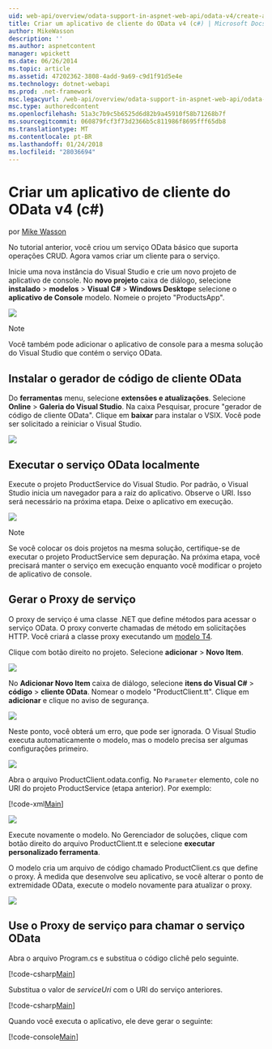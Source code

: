 ```yaml
---
uid: web-api/overview/odata-support-in-aspnet-web-api/odata-v4/create-an-odata-v4-client-app
title: Criar um aplicativo de cliente do OData v4 (c#) | Microsoft Docs
author: MikeWasson
description: ''
ms.author: aspnetcontent
manager: wpickett
ms.date: 06/26/2014
ms.topic: article
ms.assetid: 47202362-3808-4add-9a69-c9d1f91d5e4e
ms.technology: dotnet-webapi
ms.prod: .net-framework
msc.legacyurl: /web-api/overview/odata-support-in-aspnet-web-api/odata-v4/create-an-odata-v4-client-app
msc.type: authoredcontent
ms.openlocfilehash: 51a3c7b9c5b6525d6d82b9a45910f58b71268b7f
ms.sourcegitcommit: 060879fcf3f73d2366b5c811986f8695fff65db8
ms.translationtype: MT
ms.contentlocale: pt-BR
ms.lasthandoff: 01/24/2018
ms.locfileid: "28036694"
---
```

<a name="create-an-odata-v4-client-app-c"></a>Criar um aplicativo de cliente do OData v4 (c#)
====================
por [Mike Wasson](https://github.com/MikeWasson)

No tutorial anterior, você criou um serviço OData básico que suporta operações CRUD. Agora vamos criar um cliente para o serviço.

Inicie uma nova instância do Visual Studio e crie um novo projeto de aplicativo de console. No **novo projeto** caixa de diálogo, selecione **instalado** &gt; **modelos** &gt; **Visual C#** &gt; **Windows Desktop**e selecione o **aplicativo de Console** modelo. Nomeie o projeto &quot;ProductsApp&quot;.

![](create-an-odata-v4-client-app/_static/image1.png)

> [!NOTE]
> Você também pode adicionar o aplicativo de console para a mesma solução do Visual Studio que contém o serviço OData.


## <a name="install-the-odata-client-code-generator"></a>Instalar o gerador de código de cliente OData

Do **ferramentas** menu, selecione **extensões e atualizações**. Selecione **Online** &gt; **Galeria do Visual Studio**. Na caixa Pesquisar, procure &quot;gerador de código de cliente OData&quot;. Clique em **baixar** para instalar o VSIX. Você pode ser solicitado a reiniciar o Visual Studio.

[![](create-an-odata-v4-client-app/_static/image3.png)](create-an-odata-v4-client-app/_static/image2.png)

## <a name="run-the-odata-service-locally"></a>Executar o serviço OData localmente

Execute o projeto ProductService do Visual Studio. Por padrão, o Visual Studio inicia um navegador para a raiz do aplicativo. Observe o URI. Isso será necessário na próxima etapa. Deixe o aplicativo em execução.

![](create-an-odata-v4-client-app/_static/image4.png)

> [!NOTE]
> Se você colocar os dois projetos na mesma solução, certifique-se de executar o projeto ProductService sem depuração. Na próxima etapa, você precisará manter o serviço em execução enquanto você modificar o projeto de aplicativo de console.


## <a name="generate-the-service-proxy"></a>Gerar o Proxy de serviço

O proxy de serviço é uma classe .NET que define métodos para acessar o serviço OData. O proxy converte chamadas de método em solicitações HTTP. Você criará a classe proxy executando um [modelo T4](https://msdn.microsoft.com/library/bb126445.aspx).

Clique com botão direito no projeto. Selecione **adicionar** &gt; **Novo Item**.

![](create-an-odata-v4-client-app/_static/image5.png)

No **Adicionar Novo Item** caixa de diálogo, selecione **itens do Visual C#** &gt; **código** &gt; **cliente OData**. Nomear o modelo &quot;ProductClient.tt&quot;. Clique em **adicionar** e clique no aviso de segurança.

[![](create-an-odata-v4-client-app/_static/image7.png)](create-an-odata-v4-client-app/_static/image6.png)

Neste ponto, você obterá um erro, que pode ser ignorada. O Visual Studio executa automaticamente o modelo, mas o modelo precisa ser algumas configurações primeiro.

[![](create-an-odata-v4-client-app/_static/image9.png)](create-an-odata-v4-client-app/_static/image8.png)

Abra o arquivo ProductClient.odata.config. No `Parameter` elemento, cole no URI do projeto ProductService (etapa anterior). Por exemplo:

[!code-xml[Main](create-an-odata-v4-client-app/samples/sample1.xml)]

[![](create-an-odata-v4-client-app/_static/image11.png)](create-an-odata-v4-client-app/_static/image10.png)

Execute novamente o modelo. No Gerenciador de soluções, clique com botão direito do arquivo ProductClient.tt e selecione **executar personalizado ferramenta**.

O modelo cria um arquivo de código chamado ProductClient.cs que define o proxy. À medida que desenvolve seu aplicativo, se você alterar o ponto de extremidade OData, execute o modelo novamente para atualizar o proxy.

![](create-an-odata-v4-client-app/_static/image12.png)

## <a name="use-the-service-proxy-to-call-the-odata-service"></a>Use o Proxy de serviço para chamar o serviço OData

Abra o arquivo Program.cs e substitua o código clichê pelo seguinte.

[!code-csharp[Main](create-an-odata-v4-client-app/samples/sample2.cs)]

Substitua o valor de *serviceUri* com o URI do serviço anteriores.

[!code-csharp[Main](create-an-odata-v4-client-app/samples/sample3.cs)]

Quando você executa o aplicativo, ele deve gerar o seguinte:

[!code-console[Main](create-an-odata-v4-client-app/samples/sample4.cmd)]
